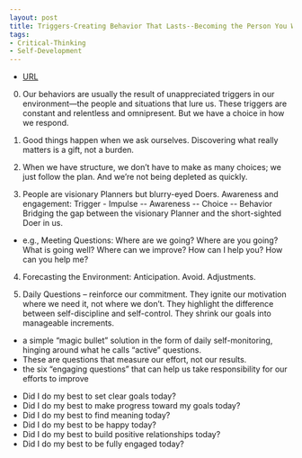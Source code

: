 ```yaml
---
layout: post
title: Triggers-Creating Behavior That Lasts--Becoming the Person You Want to Be
tags:
- Critical-Thinking
- Self-Development
---
```



- [URL](https://www.amazon.com/Triggers-Creating-Behavior-Lasts-Becoming-Person/dp/0804141231)

0. Our behaviors are usually the result of unappreciated triggers in our environment—the people and situations that lure us. These triggers are constant and relentless and omnipresent. But we have a choice in how we respond.

1. Good things happen when we ask ourselves. Discovering what really matters is a gift, not a burden.

2. When we have structure, we don’t have to make as many choices; we just follow the plan. And we’re not being depleted as quickly.

3. People are visionary Planners but blurry-eyed Doers. Awareness and engagement: Trigger - Impulse -- Awareness -- Choice -- Behavior  Bridging the gap between the visionary Planner and the short-sighted Doer in us.
- e.g., Meeting Questions: Where are we going? Where are you going? What is going well? Where can we improve? How can I help you? How can you help me?

4. Forecasting the Environment: Anticipation. Avoid. Adjustments.

5. Daily Questions – reinforce our commitment. They ignite our motivation where we need it, not where we don’t. They highlight the difference between self-discipline and self-control. They shrink our goals into manageable increments.

* a simple “magic bullet” solution in the form of daily self-monitoring, hinging around what he calls “active” questions.
* These are questions that measure our effort, not our results.
* the six “engaging questions” that can help us take responsibility for our efforts to improve

- Did I do my best to set clear goals today?
- Did I do my best to make progress toward my goals today?
- Did I do my best to find meaning today?
- Did I do my best to be happy today?
- Did I do my best to build positive relationships today?
- Did I do my best to be fully engaged today?
